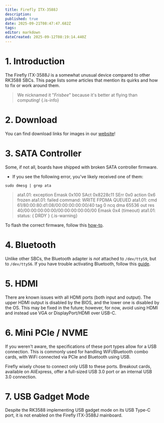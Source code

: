 ```yaml
---
title: Firefly ITX-3588J
description: 
published: true
date: 2025-09-21T08:47:47.682Z
tags: 
editor: markdown
dateCreated: 2025-09-12T08:19:14.440Z
---
```


# 1. Introduction
The Firefly ITX-3588J is a somewhat unusual device compared to other RK3588 SBCs. This page lists some articles that mention its quirks and how to fix or work around them.

> We nicknamed it "*Frisbee*" because it's better at flying than computing!
{.is-info}


# 2. Download
You can find download links for images in our [website](https://bredos.org/download.html)!

# 3. SATA Controller
Some, if not all, boards have shipped with broken SATA controller firmware. 
- If you see the following error, you've likely received one of them:
```
sudo dmesg | grep ata
```
> ata1.01: exception Emask 0x100 SAct 0x8228c11 SErr 0x0 action 0x6 frozen
> ata1.01: failed command: WRITE FPDMA QUEUED
> ata1.01: cmd 61/80:00:80:d1:08/00:00:00:00:00/40 tag 0 ncq dma 65536 out
>           res 40/00:00:00:00:00/00:00:00:00:00/00 Emask 0x4 (timeout)
> ata1.01: status: { DRDY }
{.is-warning}


To flash the correct firmware, follow this [how-to](/itx-3588j/sata-firmware-fix).

# 4. Bluetooth
Unlike other SBCs, the Bluetooth adapter is *not* attached to `/dev/ttyS9`, but to `/dev/ttyS6`. If you have trouble activating Bluetooth, follow this [guide](/itx-3588j/Bluetooth-Fix).

# 5. HDMI
There are known issues with all HDMI ports (both input and output). The upper HDMI output is disabled by the BIOS, and the lower one is disabled by the OS. This may be fixed in the future; however, for now, avoid using HDMI and instead use VGA or DisplayPort/HDMI over USB-C.

# 6. Mini PCIe / NVME
If you weren't aware, the specifications of these port types allow for a USB connection. This is commonly used for handling WiFi/Bluetooth combo cards, with WiFi connected via PCIe and Bluetooth using USB.

Firefly wisely chose to connect only USB to these ports. Breakout cards, available on AliExpress, offer a full-sized USB 3.0 port or an internal USB 3.0 connection.

# 7. USB Gadget Mode
Despite the RK3588 implementing USB gadget mode on its USB Type-C port, it is not enabled on the Firefly ITX-3588J mainboard.